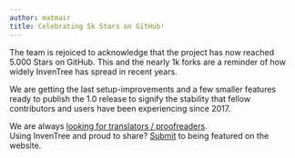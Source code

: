 ```yaml
---
author: matmair
title: Celebrating 5k Stars on GitHub!
---
```


The team is rejoiced to acknowledge that the project has now reached 5.000 Stars on GitHub. This and the nearly 1k forks are a reminder of how widely InvenTree has spread in recent years.

We are getting the last setup-improvements and a few smaller features ready to publish the 1.0 release to signify the stability that fellow contributors and users have been experiencing since 2017.

We are always [looking for translators / proofreaders](https://github.com/inventree/InvenTree/discussions/9073).  
Using InvenTree and proud to share? [Submit](https://github.com/inventree/inventree-website/discussions/239) to being featured on the website.

